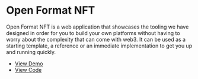 # Open Format NFT

Open Format NFT is a web application that showcases the tooling we have designed in order for you to build your own platforms without having to worry about the complexity that can come with web3. It can be used as a starting template, a reference or an immediate implementation to get you up and running quickly.

* [View Demo](https://open-format-nft.vercel.app/)
* [View Code](https://github.com/simpleweb/open-format-nft)
